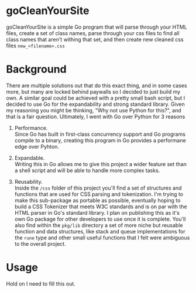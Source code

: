 # goCleanYourSite
goCleanYourSite is a simple Go program that will parse through your HTML files, create a set of class names, parse through your css files to find all class names that aren't withing that set, and then create new cleaned css files `new_<filename>.css`

# Background
There are multiple solutions out that do this exact thing, and in some cases more, but many are locked behind paywalls so I decided to just build my own.
A similar goal could be achieved with a pretty small bash script, but I decided to use Go for the expandability and strong standard library.
Given my reasoning you might be thinking, "Why not use Python for this?", and that is a fair question. Ultimately, I went with Go over Python for 3 reasons

1. Performance.  
Since Go has built in first-class concurrency support and Go programs compile to a binary, creating this program in Go provides a performane edge over Pyhton.

2. Expandable.  
Writing this in Go allows me to give this project a wider feature set than a shell script and will be able to handle more complex tasks. 

3. Reusability.  
Inside the `/css` folder of this project you'll find a set of structures and functions that are used for CSS parsing and tokenization. I'm trying to make this sub-package as portable as possible, eventually hoping to build a CSS Tokenizer that meets W3C standards and is on par with the HTML parser in Go's standard library. I plan on publishing this as it's own Go package for other developers to use once it is complete. You'll also find within the `pkg/lib` directory a set of more niche but reusable function and data structures, like stack and queue implementations for the `rune` type and other small useful functions that I felt were ambiguous to the overall project.

# Usage
Hold on I need to fill this out.
